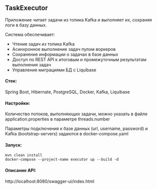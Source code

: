## TaskExecutor #
Приложение читает задачи из топика Kafka и выполняет их, сохраняя логи в базу данных.

Система обеспечивает:

- Чтение задач из топика Kafka
- Асинхронное выполнение задач пулом воркеров
- Сохранение информации о задачах в базе данных
- Доступ по REST API к итоговым и промежуточным результатам выполнения задач
- Управление миграциями БД с Liquibase

#### Стек: #
Spring Boot, Hibernate, PostgreSQL, Docker, Kafka, Liquibase

#### Настройки: #

Количество потоков, выполняющих задачи, можно указать в файле application.properties в параметре threads.number

Параметры подключения к базе данных (url, username, password) и Kafka (bootstrap-servers) задаются в docker-compose.yaml

#### Запуск: #

```
mvn clean install
docker-compose --project-name executor up --build -d
```

#### Описание API: #
http://localhost:8080/swagger-ui/index.html
